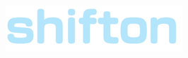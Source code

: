<p align="center">
  <img src="app/assets/images/logos/shifton_logo_maincolor.png" width="400">
</p>